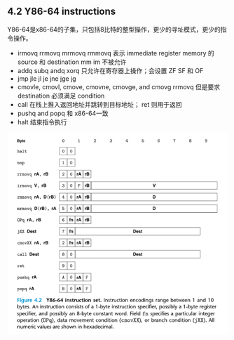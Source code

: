 ## 4.2 Y86-64 instructions
Y86-64是x86-64的子集，只包括8比特的整型操作，更少的寻址模式，更少的指令操作。

* irmovq rrmovq mrmovq rmmovq
表示 immediate register memory 的 source 和 destination
mm im 不被允许
* addq subq andq xorq
只允许在寄存器上操作；会设置 ZF SF 和 OF
* jmp jle jl je jne jge jg
* cmovle, cmovl, cmove, cmovne, cmovge, and cmovg
rrmovq 但是要求 destination 必须满足 condition
* call 在栈上推入返回地址并跳转到目标地址； ret 则用于返回
* pushq and popq 和 x86-64一致
* halt 结束指令执行

![](2022-10-09-10-42-16.png)